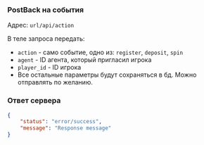 <h3>PostBack на события</h3>

Адрес: `url/api/action`

В теле запроса передать:

- `action` - само событие, одно из: `register`, `deposit`, `spin`
- `agent` - ID агента, который пригласил игрока
- `player_id` - ID игрока
- Все остальные параметры будут сохраняться в бд. Можно отправлять по желанию.

<h3>Ответ сервера</h3>

```json 
{
    "status": "error/success",
    "message": "Response message"
} 
```
